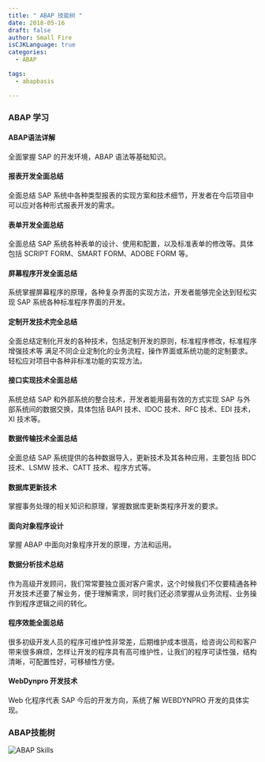 ```yaml
---
title: " ABAP 技能树 "
date: 2018-05-16
draft: false
author: Small Fire
isCJKLanguage: true
categories: 
  - ABAP

tags: 
  - abapbasis

---
```


### ABAP 学习

#### ABAP语法详解

全面掌握 SAP 的开发环境，ABAP 语法等基础知识。

#### 报表开发全面总结

全面总结 SAP 系统中各种类型报表的实现方案和技术细节，开发者在今后项目中可以应对各种形式报表开发的需求。

#### 表单开发全面总结 

全面总结 SAP 系统各种表单的设计、使用和配置，以及标准表单的修改等。具体包括 SCRIPT FORM、SMART FORM、ADOBE FORM 等。

#### 屏幕程序开发全面总结

系统掌握屏幕程序的原理，各种复杂界面的实现方法，开发者能够完全达到轻松实现 SAP 系统各种标准程序界面的开发。

#### 定制开发技术完全总结

全面总结定制化开发的各种技术，包括定制开发的原则，标准程序修改，标准程序增强技术等
 满足不同企业定制化的业务流程，操作界面或系统功能的定制要求。轻松应对项目中各种非标准功能的实现方法。

#### 接口实现技术全面总结

系统总结 SAP 和外部系统的整合技术，开发者能用最有效的方式实现 SAP 与外部系统间的数据交换，具体包括 BAPI 技术、IDOC 技术、RFC 技术、EDI 技术，XI 技术等。

#### 数据传输技术全面总结

全面总结 SAP 系统提供的各种数据导入，更新技术及其各种应用，主要包括 BDC 技术、LSMW 技术、CATT 技术、程序方式等。

#### 数据库更新技术

掌握事务处理的相关知识和原理，掌握数据库更新类程序开发的要求。

#### 面向对象程序设计

掌握 ABAP 中面向对象程序开发的原理，方法和运用。 

#### 数据分析技术总结

作为高级开发顾问，我们常常要独立面对客户需求，这个时候我们不仅要精通各种开发技术还要了解业务，便于理解需求，同时我们还必须掌握从业务流程、业务操作到程序逻辑之间的转化。

#### 程序效能全面总结

很多初级开发人员的程序可维护性非常差，后期维护成本很高，给咨询公司和客户带来很多麻烦，怎样让开发的程序具有高可维护性，让我们的程序可读性强，结构清晰，可配置性好，可移植性方便。

#### WebDynpro 开发技术

Web 化程序代表 SAP 今后的开发方向，系统了解 WEBDYNPRO 开发的具体实现。

### ABAP技能树

![ABAP Skills](/images/ABAP/ABAP_Skills.png)

